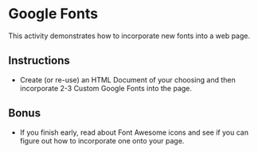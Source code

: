 # Google Fonts
This activity demonstrates how to incorporate new fonts into a web page.
## Instructions
* Create (or re-use) an HTML Document of your choosing and then incorporate 2-3 Custom Google Fonts into the page. 
## Bonus
* If you finish early, read about Font Awesome icons and see if you can figure out how to incorporate one onto your page. 